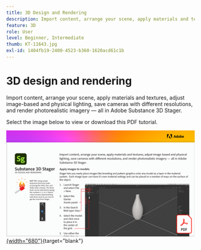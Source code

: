 ```yaml
---
title: 3D Design and Rendering
description: Import content, arrange your scene, apply materials and textures, adjust image-based and physical lighting, save cameras with different resolutions, and render photorealistic imagery
feature: 3D
role: User
level: Beginner, Intermediate
thumb: KT-11643.jpg
exl-id: 1404fb19-2400-4523-b360-1620acd61c1b
---
```

# 3D design and rendering

Import content, arrange your scene, apply materials and textures, adjust image-based and physical lighting, save cameras with different resolutions, and render photorealistic imagery — all in Adobe Substance 3D Stager.

Select the image below to view or download this PDF tutorial.

[![First page image of tutorial](assets/Substance3DStager.png){width="680"}](assets/Adobe-Substance-Stager.pdf){target="blank"}
